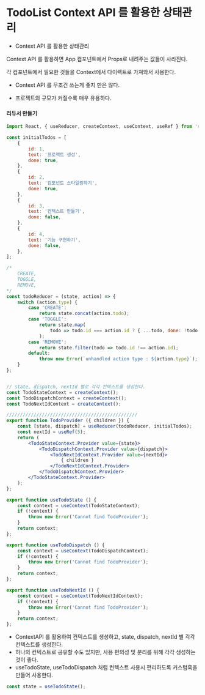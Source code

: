 # TodoList Context API 를 활용한 상태관리
- Context API 를 활용한 상태관리

Context API 를 활용하면 App 컴포넌트에서 Props로 내려주는 값들이 사라진다.

각 컴포넌트에서 필요한 것들을 Context에서 다이렉트로 가져와서 사용한다.

* Context API 를 무조건 쓰는게 좋지 만은 않다.
- 프로젝트의 규모가 커질수록 매우 유용하다.

#### 리듀서 만들기
```jsx
import React, { useReducer, createContext, useContext, useRef } from 'react';

const initialTodos = [
    {
        id: 1,
        text: '프로젝트 생성',
        done: true,
    },
    {
        id: 2,
        text: '컴포넌트 스타일링하기',
        done: true,
    },
    {
        id: 3,
        text: '컨텍스트 만들기',
        done: false,
    },
    {
        id: 4,
        text: '기능 구현하기',
        done: false,
    },
];

/*
    CREATE,
    TOGGLE,
    REMOVE,
*/
const todoReducer = (state, action) => {
    switch (action.type) {
        case 'CREATE':
            return state.concat(action.todo);
        case 'TOGGLE':
            return state.map(
                todo => todo.id === action.id ? { ...todo, done: !todo.done } : todo
            );
        case 'REMOVE':
            return state.filter(todo => todo.id !== action.id); 
        default:
            throw new Error(`unhandled action type : ${action.type}`);
    }
};


// state, dispatch, nextId 별로 각각 컨텍스트를 생성한다.
const TodoStateContext = createContext();
const TodoDispatchContext = createContext();
const TodoNextIdContext = createContext();

////////////////////////////////////////////////
export function TodoProvider ({ children }) {
    const [state, dispatch] = useReducer(todoReducer, initialTodos);
    const nextId = useRef(5);
    return (
        <TodoStateContext.Provider value={state}>
            <TodoDispatchContext.Provider value={dispatch}>
                <TodoNextIdContext.Provider value={nextId}>
                    { children }
                </TodoNextIdContext.Provider>
            </TodoDispatchContext.Provider>
        </TodoStateContext.Provider>
    );
};

export function useTodoState () {
    const context = useContext(TodoStateContext);
    if (!context) {
        throw new Error('Cannot find TodoProvider');
    }
    return context;
};

export function useTodoDispatch () {
    const context = useContext(TodoDispatchContext);
    if (!context) {
        throw new Error('Cannot find TodoProvider');
    }
    return context;
};

export function useTodoNextId () {
    const context = useContext(TodoNextIdContext);
    if (!context) {
        throw new Error('Cannot find TodoProvider');
    }
    return context;
};
```

- ContextAPI 를 활용하여 컨텍스트를 생성하고, state, dispatch, nextId 별 각각 컨텍스트를 생성한다.
- 하나의 컨텍스트로 공유할 수도 있지만, 사용 편의성 및 분리를 위해 각각 생성하는것이 좋다.
- useTodoState, useTodoDispatch 처럼 컨텍스트 사용시 편리하도록 커스텀훅을 만들어 사용한다.
```jsx
const state = useTodoState();
```